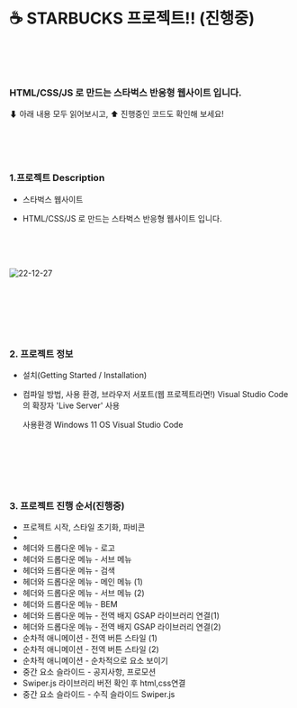 
# ☕ STARBUCKS 프로젝트!! (진행중) <br><br><br>


### HTML/CSS/JS 로 만드는 스타벅스 반응형 웹사이트 입니다. <br>
⬇ 아래 내용 모두 읽어보시고, ⬆ 진행중인 코드도 확인해 보세요!
<br><br><br><br><br>



### 1.프로젝트 Description
- 스타벅스 웹사이트

- HTML/CSS/JS 로 만드는 스타벅스 반응형 웹사이트 입니다.

<br><br><br>

![22-12-27](https://user-images.githubusercontent.com/120614041/209660090-7e76ded2-09c2-4ac9-9405-980379da7bfd.png)


<br><br><br><br><br>

### 2. 프로젝트 정보
- 설치(Getting Started / Installation)


- 컴파일 방법, 사용 환경, 브라우저 서포트(웹 프로젝트라면!)
    Visual Studio Code의 확장자 'Live Server' 사용
    
    사용환경
    Windows 11 OS
    Visual Studio Code
    
<br><br><br><br><br>

### 3. 프로젝트 진행 순서(진행중)

- 프로젝트 시작, 스타일 초기화, 파비콘 
- 
- 헤더와 드롭다운 메뉴 - 로고
- 헤더와 드롭다운 메뉴 - 서브 메뉴
- 헤더와 드롭다운 메뉴 - 검색
- 헤더와 드롭다운 메뉴 - 메인 메뉴 (1)
- 헤더와 드롭다운 메뉴 - 서브 메뉴 (2)
- 헤더와 드롭다운 메뉴 - BEM
- 헤더와 드롭다운 메뉴 - 전역 배지 GSAP 라이브러리 연결(1)
- 헤더와 드롭다운 메뉴 - 전역 배지 GSAP 라이브러리 연결(2)
- 순차적 애니메이션 - 전역 버튼 스타일 (1)
- 순차적 애니메이션 - 전역 버튼 스타일 (2)
- 순차적 애니메이션 - 순차적으로 요소 보이기 
- 중간 요소 슬라이드 - 공지사항, 프로모션
- Swiper.js 라이브러리 버전 확인 후 html,css연결
- 중간 요소 슬라이드 - 수직 슬라이드 Swiper.js


<br><br><br><br><br>
